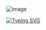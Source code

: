 ![image](https://github.com/user-attachments/assets/e83837e4-f92f-4175-a48c-acd86ad10ffc)

[![Typing SVG](https://readme-typing-svg.demolab.com/?lines=Bonjour,+je+suis+Arthur,+un+développeur+junior+passionné)](https://git.io/typing-svg)
